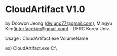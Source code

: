 # CloudArtifact V1.0
by Doowon Jeong (dwjung77@gmail.com), Mingyu Kim(interfacekim@gmail.com) - DFRC Korea Univ.

Usage : CloudArtifact.exe VolumeName

ex) CloudArtifact.exe C:\
